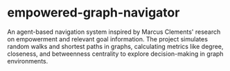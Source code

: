 # empowered-graph-navigator
An agent-based navigation system inspired by Marcus Clements' research on empowerment and relevant goal information. The project simulates random walks and shortest paths in graphs, calculating metrics like degree, closeness, and betweenness centrality to explore decision-making in graph environments.
